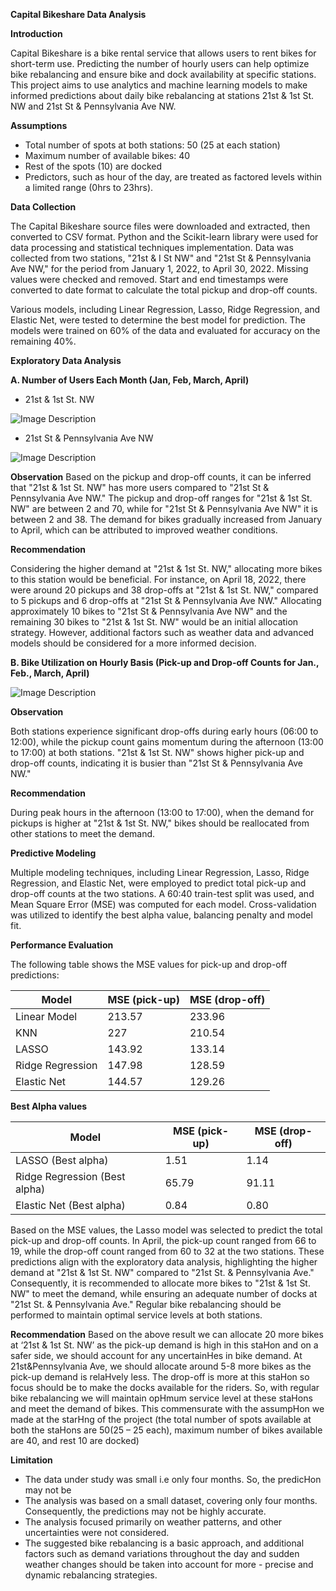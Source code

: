 **Capital Bikeshare Data Analysis**

**Introduction**

Capital Bikeshare is a bike rental service that allows users to rent bikes for short-term use. Predicting the number of hourly users can help optimize bike rebalancing and ensure bike and dock availability at specific stations. This project aims to use analytics and machine learning models to make informed predictions about daily bike rebalancing at stations 21st & 1st St. NW and 21st St & Pennsylvania Ave NW.

**Assumptions**
- Total number of spots at both stations: 50 (25 at each station)
- Maximum number of available bikes: 40
- Rest of the spots (10) are docked
- Predictors, such as hour of the day, are treated as factored levels within a limited range (0hrs to 23hrs).

**Data Collection**

The Capital Bikeshare source files were downloaded and extracted, then converted to CSV format. Python and the Scikit-learn library were used for data processing and statistical techniques implementation. Data was collected from two stations, "21st & I St NW" and "21st St & Pennsylvania Ave NW," for the period from January 1, 2022, to April 30, 2022. Missing values were checked and removed. Start and end timestamps were converted to date format to calculate the total pickup and drop-off counts.

Various models, including Linear Regression, Lasso, Ridge Regression, and Elastic Net, were tested to determine the best model for prediction. The models were trained on 60% of the data and evaluated for accuracy on the remaining 40%.

**Exploratory Data Analysis**

**A. Number of Users Each Month (Jan, Feb, March, April)**

- 21st & 1st St. NW 

![Image Description](https://github.com/modidimple/gw-rml-assignment/blob/main/1.png)


- 21st St & Pennsylvania Ave NW

![Image Description](https://github.com/modidimple/gw-rml-assignment/blob/main/21st%20St%20%26%20Pennsylvania%20Ave%20NW.png)

**Observation**
Based on the pickup and drop-off counts, it can be inferred that "21st & 1st St. NW" has more users compared to "21st St & Pennsylvania Ave NW." The pickup and drop-off ranges for "21st & 1st St. NW" are between 2 and 70, while for "21st St & Pennsylvania Ave NW" it is between 2 and 38. The demand for bikes gradually increased from January to April, which can be attributed to improved weather conditions.

**Recommendation**

Considering the higher demand at "21st & 1st St. NW," allocating more bikes to this station would be beneficial. For instance, on April 18, 2022, there were around 20 pickups and 38 drop-offs at "21st & 1st St. NW," compared to 5 pickups and 6 drop-offs at "21st St & Pennsylvania Ave NW." Allocating approximately 10 bikes to "21st St & Pennsylvania Ave NW" and the remaining 30 bikes to "21st & 1st St. NW" would be an initial allocation strategy. However, additional factors such as weather data and advanced models should be considered for a more informed decision.

**B. Bike Utilization on Hourly Basis (Pick-up and Drop-off Counts for Jan., Feb., March, April)**

![Image Description](https://github.com/modidimple/gw-rml-assignment/blob/main/1.png)


**Observation**

Both stations experience significant drop-offs during early hours (06:00 to 12:00), while the pickup count gains momentum during the afternoon (13:00 to 17:00) at both stations. "21st & 1st St. NW" shows higher pick-up and drop-off counts, indicating it is busier than "21st St & Pennsylvania Ave NW."

**Recommendation**

During peak hours in the afternoon (13:00 to 17:00), when the demand for pickups is higher at "21st & 1st St. NW," bikes should be reallocated from other stations to meet the demand.

**Predictive Modeling**

Multiple modeling techniques, including Linear Regression, Lasso, Ridge Regression, and Elastic Net, were employed to predict total pick-up and drop-off counts at the two stations. A 60:40 train-test split was used, and Mean Square Error (MSE) was computed for each model. Cross-validation was utilized to identify the best alpha value, balancing penalty and model fit.

**Performance Evaluation**

The following table shows the MSE values for pick-up and drop-off predictions:

| Model                | MSE (pick-up) | MSE (drop-off) |
|----------------------|---------------|----------------|
| Linear Model         | 213.57        | 233.96         |
| KNN                  | 227           | 210.54         |
| LASSO                | 143.92        | 133.14         |
| Ridge Regression     | 147.98        | 128.59         |
| Elastic Net          | 144.57        | 129.26         |

**Best Alpha values**

| Model                | MSE (pick-up) | MSE (drop-off) |
|----------------------|---------------|----------------|
| LASSO (Best alpha)   | 1.51           | 1.14           |
| Ridge Regression (Best alpha) | 65.79 | 91.11 |
| Elastic Net (Best alpha) | 0.84 | 0.80 |

Based on the MSE values, the Lasso model was selected to predict the total pick-up and drop-off counts. In April, the pick-up count ranged from 66 to 19, while the drop-off count ranged from 60 to 32 at the two stations. These predictions align with the exploratory data analysis, highlighting the higher demand at "21st & 1st St. NW" compared to "21st St. & Pennsylvania Ave." Consequently, it is recommended to allocate more bikes to "21st & 1st St. NW" to meet the demand, while ensuring an adequate number of docks at "21st St. & Pennsylvania Ave." Regular bike rebalancing should be performed to maintain optimal service levels at both stations.

**Recommendation**
Based on the above result we can allocate 20 more bikes at ‘21st & 1st St. NW’
as the pick-up demand is high in this staHon and on a safer side, we should account for any
uncertainHes in bike demand. At 21st&Pennsylvania Ave, we should allocate around 5-8 more bikes as
the pick-up demand is relaHvely less. The drop-off is more at this staHon so focus should be to make
the docks available for the riders. So, with regular bike rebalancing we will maintain opHmum service
level at these staHons and meet the demand of bikes. This commensurate with the assumpHon we
made at the starHng of the project (the total number of spots available at both the staHons are 50(25
– 25 each), maximum number of bikes available are 40, and rest 10 are docked)

**Limitation**

- The data under study was small i.e only four months. So, the predicHon may not be
- The analysis was based on a small dataset, covering only four months. Consequently, the predictions may not be highly accurate.
- The analysis focused primarily on weather patterns, and other uncertainties were not considered.
- The suggested bike rebalancing is a basic approach, and additional factors such as demand variations throughout the day and sudden weather changes should be taken into account for more - precise and dynamic rebalancing strategies.






